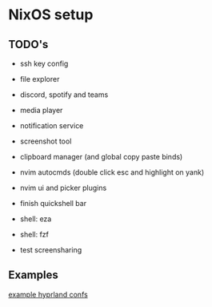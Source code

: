 # NixOS setup

## TODO's

- ssh key config
- file explorer
- discord, spotify and teams
- media player
- notification service
- screenshot tool
- clipboard manager (and global copy paste binds)
- nvim autocmds (double click esc and highlight on yank)
- nvim ui and picker plugins

- finish quickshell bar
- shell: eza
- shell: fzf

- test screensharing

## Examples

[example hyprland confs](https://wiki.hypr.land/Configuring/Example-configurations/)
